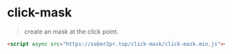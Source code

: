 # click-mask

> create an mask at the click point.

```html
<script async src="https://saber2pr.top/click-mask/click-mask.min.js"></script>
```
